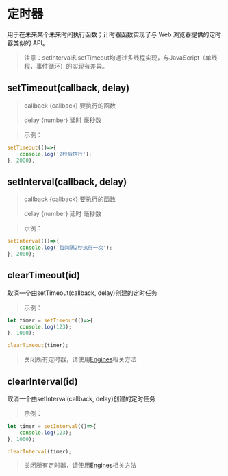 # 定时器

用于在未来某个未来时间执行函数；计时器函数实现了与 Web 浏览器提供的定时器类似的 API。

> 注意：setInterval和setTimeout均通过多线程实现，与JavaScript（单线程，事件循环）的实现有差异。

## setTimeout(callback, delay)

> callback {callback} 要执行的函数
> 
> delay {number} 延时 毫秒数
>

> 示例：

```javascript
setTimeout(()=>{
    console.log('2秒后执行');
}, 2000);
```

## setInterval(callback, delay)

> callback {callback} 要执行的函数
> 
> delay {number} 延时 毫秒数
>

> 示例：

```javascript
setInterval(()=>{
    console.log('每间隔2秒执行一次');
}, 2000);
```

## clearTimeout(id)

取消一个由setTimeout(callback, delay)创建的定时任务

> 示例：

```javascript
let timer = setTimeout(()=>{
    console.log(123);
}, 1000);

clearTimeout(timer);
```

> 关闭所有定时器，请使用[Engines](../../advance/engines/engines.md)相关方法

## clearInterval(id)

取消一个由setInterval(callback, delay)创建的定时任务

> 示例：

```javascript
let timer = setInterval(()=>{
    console.log(123);
}, 1000);

clearInterval(timer);
```

> 关闭所有定时器，请使用[Engines](../../advance/engines/engines.md)相关方法
